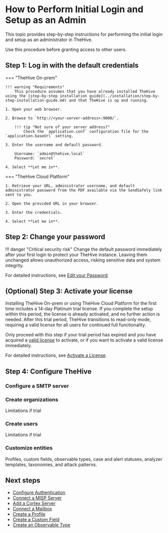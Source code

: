 # How to Perform Initial Login and Setup as an Admin

This topic provides step-by-step instructions for performing the initial login and setup as an administrator in TheHive.

Use this procedure before granting access to other users.

## Step 1: Log in with the default credentials

=== "TheHive On-prem"

    !!! warning "Requirements"
        This procedure assumes that you have already installed TheHive using the [step-by-step installation guide](../installation/step-by-step-installation-guide.md) and that TheHive is up and running.

    1. Open your web browser.

    2. Browse to `http://<your-server-address>:9000/`.

        !!! tip "Not sure of your server address?"
            Check the `application.conf` configuration file for the `application.baseUrl` setting.

    3. Enter the username and default password.

        Username: `admin@thehive.local`
        Password: `secret`

    4. Select **Let me in**.

=== "TheHive Cloud Platform"

    1. Retrieve your URL, administrator username, and default administrator password from the PDF available via the SendSafely link sent to you.

    2. Open the provided URL in your browser.

    3. Enter the credentials.

    4. Select **Let me in**.

## Step 2: Change your password

!!! danger "Critical security risk"
    Change the default password immediately after your first login to protect your TheHive instance. Leaving them unchanged allows unauthorized access, risking sensitive data and system integrity.

For detailed instructions, see [Edit your Password](../user-guides/manage-password.md#edit-your-password).

## (Optional) Step 3: Activate your license

<!-- md:version 5.3 --> Installing TheHive On-prem or using TheHive Cloud Platform for the first time includes a 14-day Platinum trial license. If you complete the setup within this period, the license is already activated, and no further action is needed. After this trial period, TheHive transitions to read-only mode, requiring a valid license for all users for continued full functionality.

Only proceed with this step if your trial period has expired and you have acquired a [valid license](../installation/licenses/about-licenses.md) to activate, or if you want to activate a valid license immediately.

For detailed instructions, see [Activate a License](../installation/licenses/activate-a-license.md).

## Step 4: Configure TheHive

### Configure a SMTP server

### Create organizations

Limitations if trial

### Create users

Limitations if trial

### Customize entities

Profiles, custom fields, observable types, case and alert statuses, analyzer templates, taxonomies, and attack patterns.

<h2>Next steps</h2>

* [Configure Authentication](./authentication/configure-authentication.md)
* [Connect a MISP Server](./misp-integration/connect-a-misp-server.md)
* [Add a Cortex Server](./cortex/add-a-cortex-server.md)
* [Connect a Mailbox](./email-intake-connector/connect-a-mailbox.md)
* [Create a Profile](./profiles/create-a-profile.md)
* [Create a Custom Field](./custom-fields/create-a-custom-field.md)
* [Create an Observable Type](./observable-types/create-an-observable-type.md)